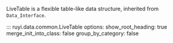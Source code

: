 LiveTable is a flexible table-like data structure, inherited from `Data_Interface`.


::: ruyi.data.common.LiveTable
    options:
        show_root_heading: true
        merge_init_into_class: false
        group_by_category: false